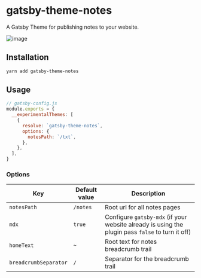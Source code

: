 # gatsby-theme-notes

A Gatsby Theme for publishing notes to your website.

![image](https://user-images.githubusercontent.com/1424573/57794512-07bcd800-7701-11e9-8b09-4d275efeeb82.png)

## Installation

```sh
yarn add gatsby-theme-notes
```

## Usage

```js
// gatsby-config.js
module.exports = {
  __experimentalThemes: [
    {
      resolve: `gatsby-theme-notes`,
      options: {
        notesPath: `/txt`,
      },
    },
  ],
}
```

### Options

| Key                   | Default value | Description                                                                                      |
| --------------------- | ------------- | ------------------------------------------------------------------------------------------------ |
| `notesPath`           | `/notes`      | Root url for all notes pages                                                                     |
| `mdx`                 | `true`        | Configure `gatsby-mdx` (if your website already is using the plugin pass `false` to turn it off) |
| `homeText`            | `~`           | Root text for notes breadcrumb trail                                                             |
| `breadcrumbSeparator` | `/`           | Separator for the breadcrumb trail                                                               |
